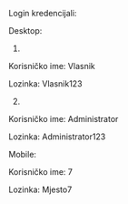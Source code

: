 Login kredencijali:

Desktop:

1. 

Korisničko ime: Vlasnik

Lozinka: Vlasnik123

2.

Korisničko ime: Administrator

Lozinka: Administrator123


Mobile:

Korisničko ime: 7

Lozinka: Mjesto7
